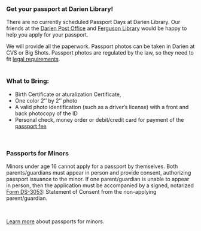 <div class="row margin-bottom-30">

<div class="col-md-6">

### Get your passport at Darien Library! 
There are no currently scheduled Passport Days at Darien Library. Our friends at the [Darien Post Office](https://www.usps.com/international/passports.htm "Darien Post Office") and [Ferguson Library](http://fergusonlibrary.org/services/passport/ "Ferguson Library") would be happy to help you apply for your passport.

We will provide all the paperwork. Passport photos can be taken in Darien at CVS or Big Shots. Passport photos are regulated by the law, so they need to fit [legal requirements](http://travel.state.gov/content/passports/english/passports/photos/photos.html "Information about Passport Photos"). 
<br />
<br />

### What to Bring: 
* Birth Certificate or aturalization Certificate,
* One color 2’’ by 2’’ photo
* A valid photo identification (such as a driver’s license) with a front and back photocopy of the ID
* Personal check, money order or debit/credit card for payment of the [passport fee](https://travel.state.gov/content/passports/en/passports/information/fees.html "Passport Fee")

<br/>

</div>
<div class="col-md-6">

### Passports for Minors
Minors under age 16 cannot apply for a passport by themselves. Both parents/guardians must appear in person and provide consent, authorizing passport issuance to the minor. If one parent/guardian is unable to appear in person, then the application must be accompanied by a signed, notarized [Form DS-3053](http://www.state.gov/documents/organization/212243.pdf "Form DS-3053"): Statement of Consent from the non-applying parent/guardian.

<br/>

[Learn more](http://travel.state.gov/content/passports/english/passports/under-16.html "Passports for Minors") about passports for minors.

</div>
</div>